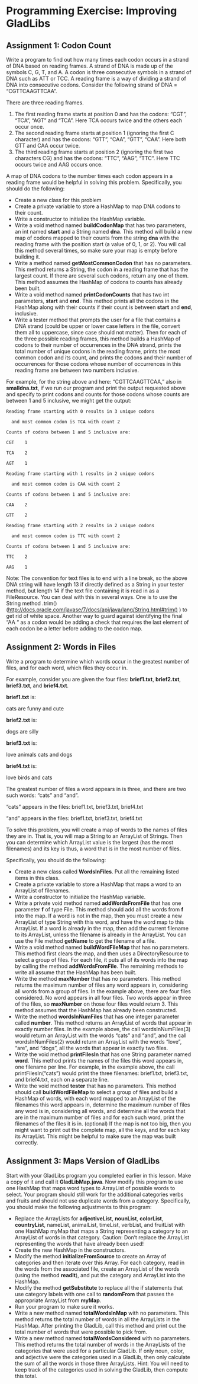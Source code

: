 # Programming Exercise: Improving GladLibs

## Assignment 1: Codon Count
Write a program to find out how many times each codon occurs in a strand of DNA based on reading frames. A strand of DNA is made up of the symbols C, G, T, and A. A codon is three consecutive symbols in a strand of DNA such as ATT or TCC. A reading frame is a way of dividing a strand of DNA into consecutive codons. Consider the following strand of DNA = “CGTTCAAGTTCAA”.

There are three reading frames. 
1. The first reading frame starts at position 0 and has the codons: “CGT”, “TCA”, “AGT” and “TCA”. Here TCA occurs twice and the others each occur once.
2. The second reading frame starts at position 1 (ignoring the first C character) and has the codons: “GTT”, “CAA”, “GTT”, “CAA”. Here both GTT and CAA occur twice.
3. The third reading frame starts at position 2 (ignoring the first two characters CG) and has the codons: “TTC”, “AAG”, “TTC”. Here TTC occurs twice and AAG occurs once.

A map of DNA codons to the number times each codon appears in a reading frame would be helpful in solving this problem.
Specifically, you should do the following:
- Create a new class for this problem
- Create a private variable to store a HashMap to map DNA codons to their count.
- Write a constructor to initialize the HashMap variable.
- Write a void method named __buildCodonMap__ that has two parameters, an int named __start__ and a String named __dna__. This method will build a new map of codons mapped to their counts from the string __dna__ with the reading frame with the position start (a value of 0, 1, or 2). You will call this method several times, so make sure your map is empty before building it.
- Write a method named __getMostCommonCodon__ that has no parameters. This method returns a String, the codon in a reading frame that has the largest count. If there are several such codons, return any one of them. This method assumes the HashMap of codons to counts has already been built.
- Write a void method named __printCodonCounts__ that has two int parameters, __start__ and __end__. This method prints all the codons in the HashMap along with their counts if their count is between __start__ and __end__, inclusive.
- Write a tester method that prompts the user for a file that contains a DNA strand (could be upper or lower case letters in the file, convert them all to uppercase, since case should not matter). Then for each of the three possible reading frames, this method builds a HashMap of codons to their number of occurrences in the DNA strand, prints the total number of unique codons in the reading frame, prints the most common codon and its count, and prints the codons and their number of occurrences for those codons whose number of occurrences in this reading frame are between two numbers inclusive.

For example, for the string above and here: “CGTTCAAGTTCAA,” also in __smalldna.txt__, if we run our program and print the output requested above and specify to print codons and counts for those codons whose counts are between 1 and 5 inclusive, we might get the output:
```
Reading frame starting with 0 results in 3 unique codons

  and most common codon is TCA with count 2

Counts of codons between 1 and 5 inclusive are:

CGT    1

TCA    2

AGT    1
```
   
```
Reading frame starting with 1 results in 2 unique codons

  and most common codon is CAA with count 2

Counts of codons between 1 and 5 inclusive are:

CAA    2

GTT    2
```
   
```
Reading frame starting with 2 results in 2 unique codons

  and most common codon is TTC with count 2

Counts of codons between 1 and 5 inclusive are:

TTC    2

AAG    1
```
   

Note: The convention for text files is to end with a line break, so the above DNA string will have length 13 if directly defined as a String in your tester method, but length 14 if the text file containing it is read in as a FileResource. You can deal with this in several ways. One is to use the String method .trim() (http://docs.oracle.com/javase/7/docs/api/java/lang/String.html#trim() ) to get rid of white space. Another way to guard against identifying the final “AA “ as a codon would be adding a check that requires the last element of each codon be a letter before adding to the codon map.

## Assignment 2: Words in Files
Write a program to determine which words occur in the greatest number of files, and for each word, which files they occur in. 

For example, consider you are given the four files: __brief1.txt__, __brief2.txt__, __brief3.txt__, and __brief4.txt__.

__brief1.txt__ is:  

cats are funny and cute

__brief2.txt__ is: 

dogs are silly

__brief3.txt__ is:

love animals cats and dogs

__brief4.txt__ is:

love birds and cats

The greatest number of files a word appears in is three, and there are two such words: “cats” and “and”.

“cats” appears in the files: brief1.txt, brief3.txt, brief4.txt

“and” appears in the files: brief1.txt, brief3.txt, brief4.txt

To solve this problem, you will create a map of words to the names of files they are in. That is, you will map a String to an ArrayList of Strings. Then you can determine which ArrayList value is the largest (has the most filenames) and its key is thus, a word that is in the most number of files. 	  

Specifically, you should do the following:
- Create a new class called __WordsInFiles__. Put all the remaining listed items in this class.
- Create a private variable to store a HashMap that maps a word to an ArrayList of filenames.
- Write a constructor to initialize the HashMap variable.
- Write a private void method named __addWordsFromFile__ that has one parameter __f__ of type File. This method should add all the words from __f__ into the map. If a word is not in the map, then you must create a new ArrayList of type String with this word, and have the word map to this ArrayList. If a word is already in the map, then add the current filename to its ArrayList, unless the filename is already in the ArrayList. You can use the File method __getName__ to get the filename of a file. 
- Write a void method named __buildWordFileMap__ that has no parameters. This method first clears the map, and then uses a DirectoryResource to select a group of files. For each file, it puts all of its words into the map by calling the method __addWordsFromFile__. The remaining methods to write all assume that the HashMap has been built.
- Write the method __maxNumber__ that has no parameters. This method returns the maximum number of files any word appears in, considering all words from a group of files. In the example above, there are four files considered. No word appears in all four files. Two words appear in three of the files, so __maxNumber__ on those four files would return 3. This method assumes that the HashMap has already been constructed.
- Write the method __wordsInNumFiles__ that has one integer parameter called __number__. This method returns an ArrayList of words that appear in exactly number files. In the example above, the call wordsInNumFiles(3) would return an ArrayList with the words  “cats” and “and”, and the call wordsInNumFiles(2) would return an ArrayList with the words “love”, “are”, and “dogs”, all the words that appear in exactly two files.
- Write the void method __printFilesIn__ that has one String parameter named __word__. This method prints the names of the files this word appears in, one filename per line. For example, in the example above, the call printFilesIn(“cats”) would print the three filenames: brief1.txt, brief3.txt, and brief4.txt, each on a separate line.
- Write the void method __tester__ that has no parameters. This method should call __buildWordFileMap__ to select a group of files and build a HashMap of words, with each word mapped to an ArrayList of the filenames this word appears in, determine the maximum number of files any word is in, considering all words, and determine all the words that are in the maximum number of files and for each such word, print the filenames of the files it is in. (optional) If the map is not too big, then you might want to print out the complete map, all the keys, and for each key its ArrayList. This might be helpful to make sure the map was built correctly.

## Assignment 3: Maps Version of GladLibs
Start with your GladLibs program you completed earlier in this lesson. Make a copy of it and call it __GladLibMap.java__. Now modify this program to use one HashMap that maps word types to ArrayList of possible words to select. Your program should still work for the additional categories verbs and fruits and should not use duplicate words from a category. Specifically, you should make the following adjustments to this program:
- Replace the ArrayLists for __adjectiveList__, __nounList__, __colorList__, __countryList__, nameList, animalList, timeList, verbList, and fruitList with one HashMap myMap that maps a String representing a category to an ArrayList of words in that category. Caution: Don’t replace the ArrayList representing the words that have already been used!
- Create the new HashMap in the constructors.
- Modify the method __initializeFromSource__ to create an Array of categories and then iterate over this Array. For each category, read in the words from the associated file, create an ArrayList of the words (using the method __readIt__), and put the category and ArrayList into the HashMap.
- Modify the method __getSubstitute__ to replace all the if statements that use category labels with one call to __randomFrom__ that passes the appropriate ArrayList from __myMap__. 
- Run your program to make sure it works. 
- Write a new method named __totalWordsInMap__ with no parameters. This method returns the total number of words in all the ArrayLists in the HashMap. After printing the GladLib, call this method and print out the total number of words that were possible to pick from.
- Write a new method named __totalWordsConsidered__ with no parameters. This method returns the total number of words in the ArrayLists of the categories that were used for a particular GladLib. If only noun, color, and adjective were the categories used in a GladLib, then only calculate the sum of all the words in those three ArrayLists. Hint: You will need to keep track of the categories used in solving the GladLib, then compute this total.